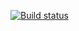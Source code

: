 [![Build status](https://ci.appveyor.com/api/projects/status/sun78nueudd35dw8?svg=true)](https://ci.appveyor.com/project/MrLaikaBoss/web)